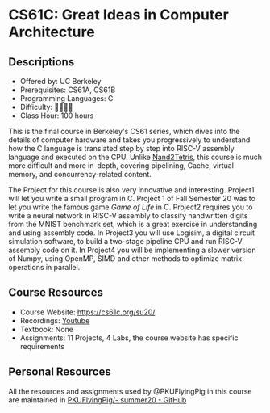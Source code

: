 # CS61C: Great Ideas in Computer Architecture

## Descriptions

- Offered by: UC Berkeley
- Prerequisites: CS61A, CS61B
- Programming Languages: C
- Difficulty: 🌟🌟🌟🌟
- Class Hour: 100 hours

This is the final course in Berkeley's CS61 series, which dives into the details of computer hardware and takes you progressively to understand how the C language is translated step by step into RISC-V assembly language and executed on the CPU. Unlike [Nand2Tetris](https://github.com/PKUFlyingPig/cs-self-learning/blob/master/docs/%E4%BD%93%E7%B3%BB%E7%BB%93%E6%9E%84/N2T.md), this course is much more difficult and more in-depth, covering pipelining, Cache, virtual memory, and concurrency-related content.

The Project for this course is also very innovative and interesting. Project1 will let you write a small program in C. Project 1 of Fall Semester 20 was to let you write the famous game *Game of Life* in C. Project2 requires you to write a neural network in RISC-V assembly to classify handwritten digits from the MNIST benchmark set, which is a great exercise in understanding and using assembly code. In Project3 you will use Logisim, a digital circuit simulation software, to build a two-stage pipeline CPU and run RISC-V assembly code on it. In Project4 you will be implementing a slower version of Numpy, using OpenMP, SIMD and other methods to optimize matrix operations in parallel.

## Course Resources

- Course Website: <https://cs61c.org/su20/>
- Recordings: [Youtube](https://www.youtube.com/playlist?list=PLDoI-XvXO0aqgoMQvogzmf7CKiSMSUS3M)
- Textbook: None
- Assignments: 11 Projects, 4 Labs, the course website has specific requirements

## Personal Resources

All the resources and assignments used by @PKUFlyingPig in this course are maintained in [PKUFlyingPig/- summer20 - GitHub](https://github.com/PKUFlyingPig/CS61C-summer20)